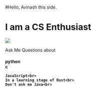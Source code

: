 #Hello, Avinash this side.

<h1>
I am a CS Enthusiast
  </h1>
 <img src = https://source.unsplash.com/1600x900/?developer >
 

<p>
Ask Me Questions about
<h4>
    python<br>
    c<br>
    
    JavaScript<br>
    In a learning stage of Rust<br>
    Don't ask me Java<br>
  </h4></p>
  
